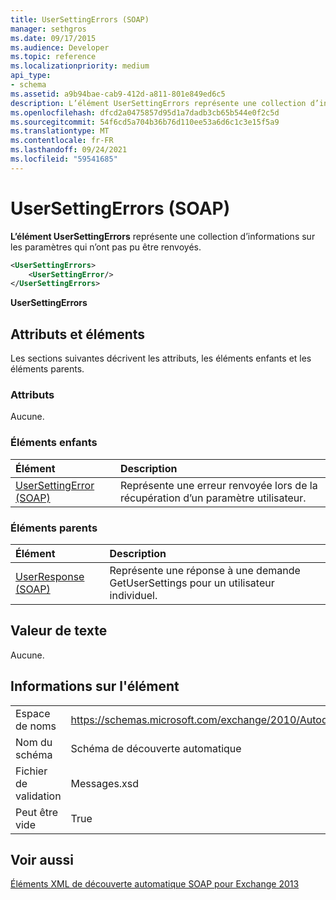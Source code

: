 ```yaml
---
title: UserSettingErrors (SOAP)
manager: sethgros
ms.date: 09/17/2015
ms.audience: Developer
ms.topic: reference
ms.localizationpriority: medium
api_type:
- schema
ms.assetid: a9b94bae-cab9-412d-a811-801e849ed6c5
description: L’élément UserSettingErrors représente une collection d’informations sur les paramètres qui n’ont pas pu être renvoyés.
ms.openlocfilehash: dfcd2a0475857d95d1a7dadb3cb65b544e0f2c5d
ms.sourcegitcommit: 54f6cd5a704b36b76d110ee53a6d6c1c3e15f5a9
ms.translationtype: MT
ms.contentlocale: fr-FR
ms.lasthandoff: 09/24/2021
ms.locfileid: "59541685"
---
```

# <a name="usersettingerrors-soap"></a>UserSettingErrors (SOAP)

**L’élément UserSettingErrors** représente une collection d’informations sur les paramètres qui n’ont pas pu être renvoyés. 
  
```XML
<UserSettingErrors>
    <UserSettingError/>
</UserSettingErrors>
```

 **UserSettingErrors**
## <a name="attributes-and-elements"></a>Attributs et éléments

Les sections suivantes décrivent les attributs, les éléments enfants et les éléments parents.
  
### <a name="attributes"></a>Attributs

Aucune.
  
### <a name="child-elements"></a>Éléments enfants

|**Élément**|**Description**|
|:-----|:-----|
|[UserSettingError (SOAP)](usersettingerror-soap.md) <br/> |Représente une erreur renvoyée lors de la récupération d’un paramètre utilisateur.  <br/> |
   
### <a name="parent-elements"></a>Éléments parents

|**Élément**|**Description**|
|:-----|:-----|
|[UserResponse (SOAP)](userresponse-soap.md) <br/> |Représente une réponse à une demande GetUserSettings pour un utilisateur individuel.  <br/> |
   
## <a name="text-value"></a>Valeur de texte

Aucune.
  
## <a name="element-information"></a>Informations sur l'élément

|||
|:-----|:-----|
|Espace de noms  <br/> |https://schemas.microsoft.com/exchange/2010/Autodiscover  <br/> |
|Nom du schéma  <br/> |Schéma de découverte automatique  <br/> |
|Fichier de validation  <br/> |Messages.xsd  <br/> |
|Peut être vide  <br/> |True  <br/> |
   
## <a name="see-also"></a>Voir aussi



[Éléments XML de découverte automatique SOAP pour Exchange 2013](soap-autodiscover-xml-elements-for-exchange-2013.md)

